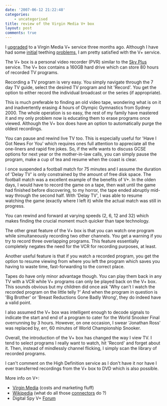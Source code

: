 ```yaml
---
date: '2007-06-12 21:22:48'
categories:
    - uncategorised
title: review of the Virgin Media V+ box
layout: post
comments: true
---
```


I
[upgraded](http://www.nbrightside.com/blog/2007/03/09/free-upgrades-from-virgin-media/)
to a Virgin Media V+ service three months ago. Although I have had some
[initial](http://www.nbrightside.com/blog/2007/03/23/virgin-media-v-upgrade/)
teething
[problems](http://www.nbrightside.com/blog/2007/05/02/a-day-in-the-life/),
I am pretty satisfied with the V+ service.

The V+ box is a personal video recorder (PVR) similar to the [Sky
Plus](http://www.sky.com/portal/site/skycom/products/equipment/skyplus)
service. The V+ box contains a 160GB hard drive which can store 80 hours
of recorded TV programs.

Recording a TV program is very easy. You simply navigate through the 7
day TV guide, select the desired TV program and hit 'Record'. You get
the option to either record the individual broadcast or the series (if
appropriate).

This is much preferable to finding an old video tape, wondering what is
on it and inadvertently erasing 4 hours of Olympic Gymnastics from
Sydney 2000. The whole operation is so easy, the rest of my family have
mastered it and my only problem now is educating them to erase programs
once viewed. Although the V+ box does have an option to automatically
purge the oldest recordings.

You can pause and rewind live TV too. This is especially useful for
'Have I Got News For You' which requires ones full attention to
appreciate all the one-liners and rapid fire jokes. So, if the wife
wants to discuss GCSE options for next year or the mother-in-law calls,
you can simply pause the program, make a cup of tea and resume when the
coast is clear.

I once suspended a football match for 75 minutes and I assume the
duration of 'Delay TV' is only constrained by the amount of free disk
space. The football match was a excellent example of the benefits of V+.
In the olden days, I would have to record the game on a tape, then wait
until the game had finished before discovering, to my horror, the tape
ended abruptly mid-way through the second half. With 'Delay TV', I was
able to resume watching the game (exactly where I left it) while the
actual match was still in progress.

You can rewind and forward at varying speeds (2, 6, 12 and 32) which
makes finding the crucial moment much quicker than tape technology.

The other great feature of the V+ box is that you can watch one program
while simultaneously recording two other channels. You get a warning if
you try to record three overlapping programs. This feature essentially
completely negates the need for the VCR for recording purposes, at
least.

Another useful feature is that if you watch a recorded program, you get
the option to resume viewing from where you left the program which saves
you having to waste time, fast-forwarding to the correct place.

Tapes do have only minor advantage though. You can play them back in any
TV with a VCR while V+ programs can only be played back on the V+ box.
This sounds obvious but my children did once ask 'Why can't I watch the
recorded program on the little telly ?' And when the program in question
is 'Big Brother' or 'Breast Reductions Gone Badly Wrong', they do indeed
have a valid point.

I also assumed the V+ box was intelligent enough to decode signals to
indicate the start and end of a program to cater for the World Snooker
Final overrunning by 3 hours. However, on one occasion, I swear
'Jonathan Ross' was replaced by, err, 60 minutes of World Championship
Snooker.

Overall, the introduction of the V+ box has changed the way I view TV. I
tend to select programs I really want to watch, hit 'Record' and forget
about it. Then, instead of mindlessly channel flicking, I simply scan
the library of recorded programs.

I can't comment on the High Definition service as I don't have it nor
have I ever transferred recordings from the V+ box to DVD which is also
possible.

More info on V+:

-   [Virgin
    Media](http://allyours.virginmedia.com/html/dtv/vplus/index.html)
    (costs and marketing fluff)
-   [Wikipedia](http://en.wikipedia.org/wiki/V+) (what do all those
    [connectors](http://www.nbrightside.com/blog/2007/06/12/pictures-of-a-virgin-media-v-box/)
    do ?)
-   Digital Spy V+
    [Forum](http://www.digitalspy.co.uk/forums/forumdisplay.php?f=151)

